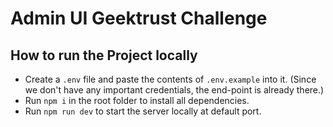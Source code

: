 # Admin UI Geektrust Challenge

## How to run the Project locally

- Create a `.env` file and paste the contents of `.env.example` into it. (Since we don't have any important credentials, the end-point is already there.)
- Run `npm i` in the root folder to install all dependencies.
- Run `npm run dev` to start the server locally at default port.
